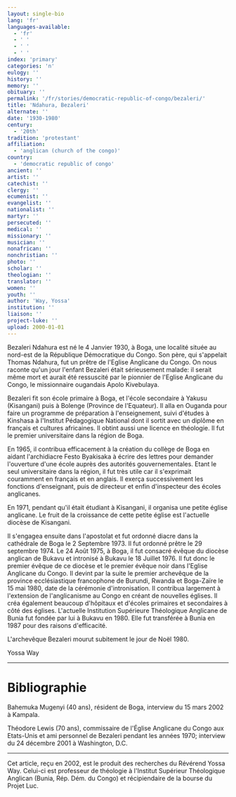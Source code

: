 ```yaml
---
layout: single-bio
lang: 'fr'
languages-available:
  - 'fr'
  - ' '
  - ' '
  - ' '
index: 'primary'
categories: 'n'
eulogy: ''
history: ''
memory: ''
obituary: ''
permalink: '/fr/stories/democratic-republic-of-congo/bezaleri/'
title: 'Ndahura, Bezaleri'
alternate: ''
date: '1930-1980'
century:
  - '20th'
tradition: 'protestant'
affiliation:
  - 'anglican (church of the congo)'
country:
  - 'democratic republic of congo'
ancient: ''
artist: ''
catechist: ''
clergy: ''
ecumenist: ''
evangelist: ''
nationalist: ''
martyr: ''
persecuted: ''
medical: ''
missionary: ''
musician: ''
nonafrican: ''
nonchristian: ''
photo: ''
scholar: ''
theologian: ''
translator: ''
women: ''
youth: ''
author: 'Way, Yossa'
institution: ''
liaison: ''
project-luke: ''
upload: 2000-01-01
---
```



Bezaleri Ndahura est né le 4 Janvier 1930, à Boga, une localité située au nord-est de la République Démocratique du Congo. Son père, qui s'appelait Thomas Ndahura, fut un prêtre de l'Eglise Anglicane du Congo. On nous raconte qu'un jour l'enfant Bezaleri était sérieusement malade: il serait même mort et  aurait été ressuscité par le pionnier de l'Eglise Anglicane du Congo, le missionnaire ougandais Apolo Kivebulaya.

Bezaleri fit son école primaire à Boga, et l'école secondaire à Yakusu (Kisangani) puis à Bolenge (Province de l'Equateur). Il alla en Ouganda pour faire un programme de préparation à l'enseignement, suivi d'études à Kinshasa à l'Institut Pédagogique National dont il sortit avec un diplôme en français et cultures africaines. Il obtint aussi une licence en théologie.  Il fut le premier universitaire dans la région de Boga.

En 1965, il contribua efficacement à la création du collège de Boga en aidant l'archidiacre Festo Byakisaka à écrire des lettres pour demander l'ouverture d'une école auprès des autorités gouvernementales.  Etant le seul universitaire dans la région, il fut très utile car il s'exprimait couramment en français et en anglais.  Il exerça successivement les fonctions d'enseignant, puis de directeur et enfin d'inspecteur des écoles anglicanes.

En 1971, pendant qu'il était étudiant à Kisangani, il organisa une petite église anglicane.  Le fruit de la croissance de cette petite église est l'actuelle diocèse de Kisangani.

Il s'engagea ensuite dans l'apostolat et fut ordonné diacre dans la cathédrale de Boga le 2 Septembre 1973.  Il fut ordonné prêtre le 29 septembre 1974.  Le 24 Août 1975, à Boga, il fut consacré évêque du diocèse anglican de Bukavu et intronisé à Bukavu le 18 Juillet 1976.  Il fut donc le premier évêque de ce diocèse et le premier évêque noir dans l'Eglise Anglicane du Congo.  Il devint par la suite le premier archevêque de la province ecclésiastique francophone de  Burundi, Rwanda et Boga-Zaïre le 15 mai 1980, date de la cérémonie d'intronisation.   Il contribua largement à l'extension de l'anglicanisme au Congo en créant de nouvelles églises. Il créa également beaucoup d'hôpitaux et d'écoles primaires et secondaires à côté des églises. L'actuelle Institution Supérieure Théologique Anglicane de Bunia fut fondée par lui à Bukavu en 1980.  Elle fut transférée à Bunia en 1987 pour des raisons d'efficacité.

L'archevêque Bezaleri mourut subitement le jour de Noël 1980.

Yossa Way

---

# Bibliographie

Bahemuka Mugenyi (40 ans), résident de Boga, interview du 15 mars 2002 à Kampala.

Théodore Lewis (70 ans), commissaire de l'Église Anglicane du Congo aux Etats-Unis et ami personnel de Bezaleri pendant les années 1970; interview du 24 décembre 2001 à Washington, D.C.

---

Cet article, re&ccedil;u en 2002, est le produit des recherches du R&eacute;v&eacute;rend Yossa Way.  Celui-ci est professeur de th&eacute;ologie &agrave; l'Institut Sup&eacute;rieur Th&eacute;ologique Anglican (Bunia, R&eacute;p. D&eacute;m. du Congo) et r&eacute;cipiendaire de la bourse du Projet Luc.